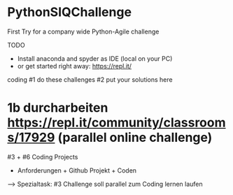 # PythonSIQChallenge
First Try for a company wide Python-Agile challenge

TODO
* Install anaconda and spyder as IDE (local on your PC)
* or get started right away: https://repl.it/


coding
#1 do these challenges
#2 put your solutions here
# 1b durcharbeiten https://repl.it/community/classrooms/17929 (parallel online challenge)

#3 + #6 Coding Projects
* Anforderungen + Github Projekt + Coden

--> Spezialtask: #3 Challenge soll parallel zum Coding lernen laufen
